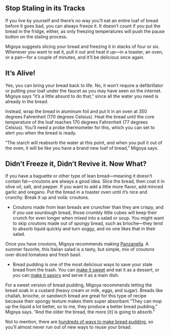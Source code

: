 ## Stop Staling in its Tracks

If you live by yourself and there’s no way you’ll eat an entire loaf of bread before it goes bad, you can always freeze it. It doesn’t count if you put the bread in the fridge, either, as only freezing temperatures will push the pause button on the staling process.

Migoya suggests slicing your bread and freezing it in stacks of four or six. Whenever you want to eat it, pull it out and heat it up—in a toaster, an oven, or a pan—for a couple of minutes, and it’ll be delicious once again.

## It’s Alive!

Yes, you can bring your bread back to life. No, it won’t require a defibrillator or putting your loaf under the faucet as you may have seen on the internet. Migoya says “it’s a little absurd to do that,” since all the water you need is already in the bread.

Instead, wrap the bread in aluminum foil and put it in an oven at 350 degrees Fahrenheit (170 degrees Celsius). Heat the bread until the core temperature of the loaf reaches 170 degrees Fahrenheit (77 degrees Celsius). You’ll need a probe thermometer for this, which you can set to alert you when the bread is ready.

“The starch will reabsorb the water at this point, and when you pull it out of the oven, it will be like you have a brand new loaf of bread,” Migoya says.

## Didn’t Freeze it, Didn’t Revive it. Now What?

If you have a baguette or other type of lean bread—meaning it doesn’t contain fat—croutons are always a good idea. Slice the bread, then coat it in olive oil, salt, and pepper. If you want to add a little more flavor, add minced garlic and oregano. Put the bread in a toaster oven until it’s nice and crunchy. Break it up and voilà: croutons.

- Croutons made from lean breads are crunchier than they are crispy, and if you use sourdough bread, those crumbly little cubes will keep their crunch for even longer when mixed into a salad or soup. You might want to skip croutons made out of spongy bread, such as brioche—they tend to absorb liquid quickly and turn soggy, and no one likes that in their salad.

Once you have croutons, Migoya recommends making [Panzanella](https://www.saveur.com/article/Recipes/Summer-Panzanella/). A summer favorite, this Italian salad is a tasty, but simple, mix of croutons over diced tomatoes and fresh basil.

- Bread pudding is one of the most delicious ways to save your stale bread from the trash. You can [make it sweet](https://www.saveur.com/article/recipes/bread-pudding-with-caramel-sauce/) and eat it as a dessert, or you can [make it savory](https://www.saveur.com/article/Recipes/Sweet-Potato-Bread-Pudding/) and serve it as a main dish.

For a sweet version of bread pudding, Migoya recommends letting the bread soak in a custard (heavy cream or milk, eggs, and sugar). Breads like challah, brioche, or sandwich bread are great for this type of recipe because their spongy texture makes them super absorbant.“They can mop up the liquid a lot better, so to me, they produce a better bread pudding,” Migoya says. “And the older the bread, the more [it] is going to absorb.”

Not to mention, there are [hundreds of ways to make bread pudding](https://www.saveur.com/find/bread%20pudding/*/score/), so you’ll almost never run out of new ways to reuse your bread.
